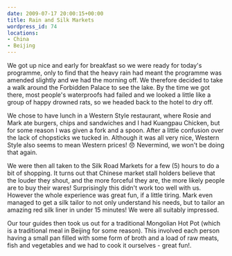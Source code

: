 ```yaml
---
date: 2009-07-17 20:00:15+00:00
title: Rain and Silk Markets
wordpress_id: 74
locations:
- China
- Beijing
---
```


We got up nice and early for breakfast so we were ready for today's programme, only to find that the
heavy rain had meant the programme was amended slightly and we had the morning off. We therefore
decided to take a walk around the Forbidden Palace to see the lake. By the time we got there, most
people's waterproofs had failed and we looked a little like a group of happy drowned rats, so we
headed back to the hotel to dry off.

We chose to have lunch in a Western Style restaurant, where Rosie and Mark ate burgers, chips and
sandwiches and I had Kuangpau Chicken, but for some reason I was given a fork and a spoon. After a
little confusion over the lack of chopsticks we tucked in. Although it was all very nice, Western
Style also seems to mean Western prices! :disappointed: Nevermind, we won't be doing that again.

We were then all taken to the Silk Road Markets for a few (5) hours to do a bit of shopping. It turns
out that Chinese market stall holders believe that the louder they shout, and the more forceful they
are, the more likely people are to buy their wares! Surprisingly this didn't work too well with us.
However the whole experience was great fun, if a little tiring. Mark even managed to get a silk tailor
to not only understand his needs, but to tailor an amazing red silk liner in under 15 minutes! We were
all suitably impressed.

Our tour guides then took us out for a traditional Mongolian Hot Pot (which is a traditional meal in
Beijing for some reason). This involved each person having a small pan filled with some form of broth
and a load of raw meats, fish and vegetables and we had to cook it ourselves - great fun!.
